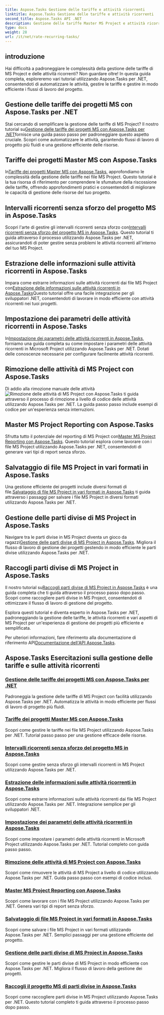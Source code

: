 ```yaml
---
title: Aspose.Tasks Gestione delle tariffe e attività ricorrenti
linktitle: Aspose.Tasks Gestione delle tariffe e attività ricorrenti
second_title: Aspose.Tasks API .NET
description: Gestione delle tariffe Master MS Project e attività ricorrenti con Aspose.Tasks .NET. Impara ad automatizzare le attività, gestire le tariffe e gestire le parti divise per i flussi di lavoro del progetto.
type: docs
weight: 28
url: /it/net/rate-recurring-tasks/
---
```


## introduzione

Hai difficoltà a padroneggiare le complessità della gestione delle tariffe di MS Project e delle attività ricorrenti? Non guardare oltre! In questa guida completa, esploreremo vari tutorial utilizzando Aspose.Tasks per .NET, consentendoti di automatizzare le attività, gestire le tariffe e gestire in modo efficiente i flussi di lavoro del progetto.

## Gestione delle tariffe dei progetti MS con Aspose.Tasks per .NET
 Stai cercando di semplificare la gestione delle tariffe di MS Project? Il nostro tutorial su[Gestione delle tariffe dei progetti MS con Aspose.Tasks per .NET](./handling-rates/)fornisce una guida passo passo per padroneggiare questo aspetto cruciale. Scopri come automatizzare le attività, garantendo flussi di lavoro di progetto più fluidi e una gestione efficiente delle risorse.

## Tariffe dei progetti Master MS con Aspose.Tasks
 In[Tariffe dei progetti Master MS con Aspose.Tasks](./rate-collection/), approfondiamo le complessità della gestione delle tariffe nei file MS Project. Questo tutorial è la tua risorsa di riferimento per comprendere le sfumature della riscossione delle tariffe, offrendo approfondimenti pratici e consentendoti di migliorare le capacità di gestione delle risorse del tuo progetto.

## Intervalli ricorrenti senza sforzo del progetto MS in Aspose.Tasks
 Scopri l'arte di gestire gli intervalli ricorrenti senza sforzo con[Intervalli ricorrenti senza sforzo del progetto MS in Aspose.Tasks](./recurring-intervals/). Questo tutorial ti guida attraverso il processo utilizzando Aspose.Tasks per .NET, assicurandoti di poter gestire senza problemi le attività ricorrenti all'interno del tuo MS Project.

## Estrazione delle informazioni sulle attività ricorrenti in Aspose.Tasks
 Impara come estrarre informazioni sulle attività ricorrenti dai file MS Project con[Estrazione delle informazioni sulle attività ricorrenti in Aspose.Tasks](./recurring-task-information/)Questo tutorial offre una facile integrazione per gli sviluppatori .NET, consentendoti di lavorare in modo efficiente con attività ricorrenti nei tuoi progetti.

## Impostazione dei parametri delle attività ricorrenti in Aspose.Tasks
 In[Impostazione dei parametri delle attività ricorrenti in Aspose.Tasks](./recurring-task-parameters/), forniamo una guida completa su come impostare i parametri delle attività ricorrenti in Microsoft Project utilizzando Aspose.Tasks per .NET. Dotati delle conoscenze necessarie per configurare facilmente attività ricorrenti.

## Rimozione delle attività di MS Project con Aspose.Tasks
 Dì addio alla rimozione manuale delle attività![Rimozione delle attività di MS Project con Aspose.Tasks](./removing-tasks/) ti guida attraverso il processo di rimozione a livello di codice delle attività utilizzando Aspose.Tasks per .NET. La guida passo passo include esempi di codice per un'esperienza senza interruzioni.

## Master MS Project Reporting con Aspose.Tasks
 Sfrutta tutto il potenziale del reporting di MS Project con[Master MS Project Reporting con Aspose.Tasks](./report-types/). Questo tutorial esplora come lavorare con i file MS Project utilizzando Aspose.Tasks per .NET, consentendoti di generare vari tipi di report senza sforzo.

## Salvataggio di file MS Project in vari formati in Aspose.Tasks
Una gestione efficiente dei progetti include diversi formati di file.[Salvataggio di file MS Project in vari formati in Aspose.Tasks](./save-file-formats/) ti guida attraverso i passaggi per salvare i file MS Project in diversi formati utilizzando Aspose.Tasks per .NET.

## Gestione delle parti divise di MS Project in Aspose.Tasks
 Navigare tra le parti divise in MS Project diventa un gioco da ragazzi[Gestione delle parti divise di MS Project in Aspose.Tasks](./split-parts/). Migliora il flusso di lavoro di gestione dei progetti gestendo in modo efficiente le parti divise utilizzando Aspose.Tasks per .NET.

## Raccogli parti divise di MS Project in Aspose.Tasks
 Il nostro tutorial su[Raccogli parti divise di MS Project in Aspose.Tasks](./split-part-collection/) è una guida completa che ti guida attraverso il processo passo dopo passo. Scopri come raccogliere parti divise in MS Project, consentendoti di ottimizzare il flusso di lavoro di gestione del progetto.

Esplora questi tutorial e diventa esperto in Aspose.Tasks per .NET, padroneggiando la gestione delle tariffe, le attività ricorrenti e vari aspetti di MS Project per un'esperienza di gestione dei progetti più efficiente e semplificata.

 Per ulteriori informazioni, fare riferimento alla documentazione di riferimento API[Documentazione dell'API Aspose.Tasks](https://reference.aspose.com/tasks/net/).

## Aspose.Tasks Esercitazioni sulla gestione delle tariffe e sulle attività ricorrenti
### [Gestione delle tariffe dei progetti MS con Aspose.Tasks per .NET](./handling-rates/)
Padroneggia la gestione delle tariffe di MS Project con facilità utilizzando Aspose.Tasks per .NET. Automatizza le attività in modo efficiente per flussi di lavoro di progetto più fluidi.
### [Tariffe dei progetti Master MS con Aspose.Tasks](./rate-collection/)
Scopri come gestire le tariffe nei file MS Project utilizzando Aspose.Tasks per .NET. Tutorial passo passo per una gestione efficace delle risorse.
### [Intervalli ricorrenti senza sforzo del progetto MS in Aspose.Tasks](./recurring-intervals/)
Scopri come gestire senza sforzo gli intervalli ricorrenti in MS Project utilizzando Aspose.Tasks per .NET.
### [Estrazione delle informazioni sulle attività ricorrenti in Aspose.Tasks](./recurring-task-information/)
Scopri come estrarre informazioni sulle attività ricorrenti dai file MS Project utilizzando Aspose.Tasks per .NET. Integrazione semplice per gli sviluppatori .NET.
### [Impostazione dei parametri delle attività ricorrenti in Aspose.Tasks](./recurring-task-parameters/)
Scopri come impostare i parametri delle attività ricorrenti in Microsoft Project utilizzando Aspose.Tasks per .NET. Tutorial completo con guida passo passo.
### [Rimozione delle attività di MS Project con Aspose.Tasks](./removing-tasks/)
Scopri come rimuovere le attività di MS Project a livello di codice utilizzando Aspose.Tasks per .NET. Guida passo passo con esempi di codice inclusi.
### [Master MS Project Reporting con Aspose.Tasks](./report-types/)
Scopri come lavorare con i file MS Project utilizzando Aspose.Tasks per .NET. Genera vari tipi di report senza sforzo.
### [Salvataggio di file MS Project in vari formati in Aspose.Tasks](./save-file-formats/)
Scopri come salvare i file MS Project in vari formati utilizzando Aspose.Tasks per .NET. Semplici passaggi per una gestione efficiente del progetto.
### [Gestione delle parti divise di MS Project in Aspose.Tasks](./split-parts/)
Scopri come gestire le parti divise di MS Project in modo efficiente con Aspose.Tasks per .NET. Migliora il flusso di lavoro della gestione dei progetti.
### [Raccogli il progetto MS di parti divise in Aspose.Tasks](./split-part-collection/)
Scopri come raccogliere parti divise in MS Project utilizzando Aspose.Tasks per .NET. Questo tutorial completo ti guida attraverso il processo passo dopo passo.